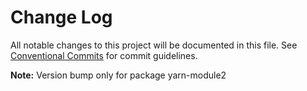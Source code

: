 # Change Log

All notable changes to this project will be documented in this file.
See [Conventional Commits](https://conventionalcommits.org) for commit guidelines.



**Note:** Version bump only for package yarn-module2
